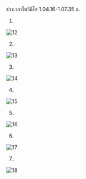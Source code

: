 ช่วงเวลาในวิดีโอ 1.04.16-1.07.35 น.

1.
![12](https://user-images.githubusercontent.com/69668143/164049537-bd8b48db-16a7-4133-a036-05ce6b2b014a.png)

2.
![13](https://user-images.githubusercontent.com/69668143/164049572-f176fa1d-b55a-4ab4-8304-ebd5977a4e90.png)

3.
![14](https://user-images.githubusercontent.com/69668143/164049612-3da66ae5-7e82-4a9c-b978-4fdc9b8e1352.png)

4.
![15](https://user-images.githubusercontent.com/69668143/164049672-bc007509-c890-462d-97fe-835f28b41897.png)

5.
![16](https://user-images.githubusercontent.com/69668143/164049705-1791469b-85e1-43ec-9561-a6e861e0ea37.png)

6.
![17](https://user-images.githubusercontent.com/69668143/164049747-555fa44b-fa00-41bd-8061-3c87f91c9bd3.png)

7.
![18](https://user-images.githubusercontent.com/69668143/164049778-a02f108f-d0ae-4751-9c84-407239b2136f.png)
